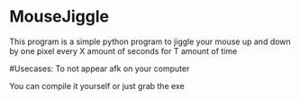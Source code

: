 # MouseJiggle
This program is a simple python program to jiggle your mouse up and down 
by one pixel every X amount of seconds for T amount of time

#Usecases:
To not appear afk on your computer 

You can compile it yourself or just grab the exe
